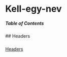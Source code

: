 # Kell-egy-nev


##### Table of Contents  

<a name="headers"/>
## Headers
</a>






##### 
##### 
##### 
##### 
##### 
##### 
##### 
##### ##### 
##### 
##### 
##### 
##### ##### 





##### 
##### 
##### 
##### 
##### 
##### 
##### 
##### ##### 
##### 
##### 
##### 
##### ##### 



##### 
##### 
##### 
##### 
##### 
##### 
##### 
##### ##### 
##### 
##### 
##### 
##### ##### 



##### 
##### 
##### 
##### 
##### 
##### 
##### 
##### ##### 
##### 
##### 
##### 
##### ##### 



##### 
##### 
##### 
##### 
##### 
##### 
##### 
##### ##### 
##### 
##### 
##### 
##### ##### 




















[Headers](#headers)  
